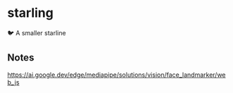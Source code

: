 # starling
🐦 A smaller starline

## Notes

https://ai.google.dev/edge/mediapipe/solutions/vision/face_landmarker/web_js


